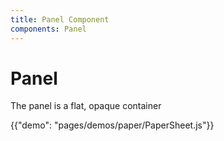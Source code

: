 ```yaml
---
title: Panel Component
components: Panel
---
```


# Panel

<p class="description">The panel is a flat, opaque container</p>

{{"demo": "pages/demos/paper/PaperSheet.js"}}
